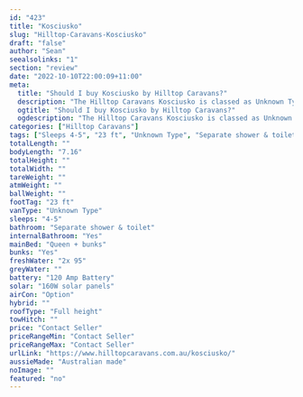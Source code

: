 ```yaml
---
id: "423"
title: "Kosciusko"
slug: "Hilltop-Caravans-Kosciusko"
draft: "false"
author: "Sean"
seealsolinks: "1"
section: "review"
date: "2022-10-10T22:00:09+11:00"
meta:
  title: "Should I buy Kosciusko by Hilltop Caravans?"
  description: "The Hilltop Caravans Kosciusko is classed as Unknown Type, and sleeps 4-5 people. It is Australian made and comes in at 23 ft. It generally has Separate shower & toilet."
  ogtitle: "Should I buy Kosciusko by Hilltop Caravans?"
  ogdescription: "The Hilltop Caravans Kosciusko is classed as Unknown Type, and sleeps 4-5 people. It is Australian made and comes in at 23 ft. It generally has Separate shower & toilet."
categories: ["Hilltop Caravans"]
tags: ["Sleeps 4-5", "23 ft", "Unknown Type", "Separate shower & toilet", "Full height", "Price Unknown"]
totalLength: ""
bodyLength: "7.16"
totalHeight: ""
totalWidth: ""
tareWeight: ""
atmWeight: ""
ballWeight: ""
footTag: "23 ft"
vanType: "Unknown Type"
sleeps: "4-5"
bathroom: "Separate shower & toilet"
internalBathroom: "Yes"
mainBed: "Queen + bunks"
bunks: "Yes"
freshWater: "2x 95"
greyWater: ""
battery: "120 Amp Battery"
solar: "160W solar panels"
airCon: "Option"
hybrid: ""
roofType: "Full height"
towHitch: ""
price: "Contact Seller"
priceRangeMin: "Contact Seller"
priceRangeMax: "Contact Seller"
urlLink: "https://www.hilltopcaravans.com.au/kosciusko/"
aussieMade: "Australian made"
noImage: ""
featured: "no"
---
```

